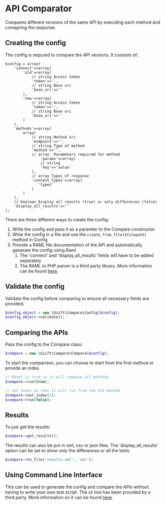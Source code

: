 # API Comparator
Compares different versions of the same API by executing each method and comapring the response.
## Creating the config
The config is reqiured to compare the API versions. It consists of:
```
$config = array(
    'connect'=>array(
        'old'=>array(
            // string Access token
            'token'=>'',
            // string Base uri
            'base_uri'=>''
        ),
        'new'=>array(
            // string Access token
            'token'=>'',
            // string Base uri
            'base_uri'=>''
        )
    ),
    'methods'=>array(
        array(
            // string Method uri
            'endpoint'=>'',
            // string Type of method
            'method'=>'',
            // array  Parameters required for method
                'params'=>array(
                // string
                'key'=>'value'
            ),
            // array Types of response
            'content_types'=>array(
               'types'
            )
        )
    ),
    // boolean Display all results (true) or only differences (false)
    'display_all_results'=>''
);
```

There are three different ways to create the config:

1. Write the config and pass it as a paramter to the Compare constructor
2. Write the config in a file and use the ```create_from_file($filepath)``` method in Config
3. Provide a RAML file documentation of the API and automatically generate the config using Raml
    1. The 'connect' and 'display_all_results' fields will have to be added separately
    2. The RAML to PHP parser is a third party library. More information can be found [here](https://github.com/alecsammon/php-raml-parser).

## Validate the config
Validate the config before comparing to ensure all necessary fields are provided.
```PHP
$config_object = new \Giift\Compare\Config($config);
$config_object->validate();
```
## Comparing the APIs
Pass the config to the Compare class:

```PHP
$compare = new \Giift\Compare\Compare($config);
```

To start the comparison, you can choose to start from the first method or provide an index.
```PHP
// Reset is true so it will compare all methods
$compare->run(true);

// Set index so that it will run from the 4th method
$compare->set_index(3);
$compare->run(false);
```
## Results
To just get the results:
```PHP
$compare->get_results();
```
The results can also be put in xml, csv or json files. The 'display_all_results' option can be set to show only the differences or all the tests.
```PHP
$compare->to_file('results.xml', 'xml');
```
## Using Command Line Interface
This can be used to generate the config and compare the APIs without having to write your own test script.
The cli tool has been provided by a third party. More information on it can be found [here](https://github.com/DimitriGilbert/Reactor).
